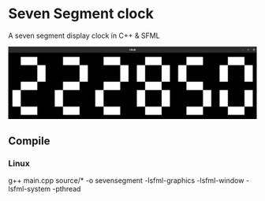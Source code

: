 # Seven Segment clock

A seven segment display clock in C++ & SFML

![clock](readme/clock.gif)


## Compile

### Linux

g++ main.cpp source/* -o sevensegment -lsfml-graphics -lsfml-window -lsfml-system -pthread